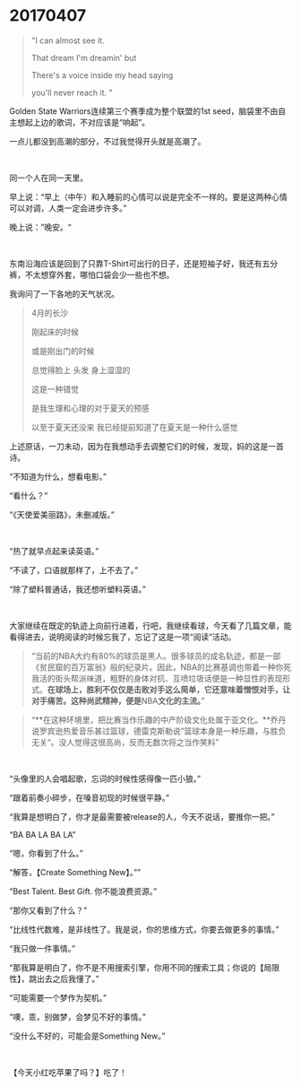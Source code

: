 # 20170407

> "I can almost see it. 
>
> That dream I'm dreamin' but 
>
> There's a voice inside my head saying 
>
> you'll never reach it. "

Golden State Warriors连续第三个赛季成为整个联盟的1st seed，脑袋里不由自主想起上边的歌词，不对应该是“响起”。

一点儿都没到高潮的部分，不过我觉得开头就是高潮了。

<br/>

同一个人在同一天里。

早上说：“早上（中午）和入睡前的心情可以说是完全不一样的。要是这两种心情可以对调，人类一定会进步许多。”

晚上说：”晚安。“

<br/>

东南沿海应该是回到了只靠T-Shirt可出行的日子，还是短袖子好，我还有五分裤，不太想穿外套，哪怕口袋会少一些也不想。

我询问了一下各地的天气状况。

> 4月的长沙
>
> 刚起床的时候
>
> 或是刚出门的时候
>
> 总觉得脸上 头发 身上湿湿的
>
> 这是一种错觉
>
> 是我生理和心理的对于夏天的预感
>
> 以至于夏天还没来 我已经提前知道了在夏天是一种什么感觉

上述原话，一刀未动，因为在我想动手去调整它们的时候，发现，妈的这是一首诗。

“不知道为什么，想看电影。”

“看什么？”

“《天使爱美丽路》，未删减版。”

<br/>

“热了就早点起来读英语。”

“不读了，口语就那样了，上不去了。”

“除了塑料普通话，我还想听塑料英语。”

<br/>

大家继续在既定的轨迹上向前行进着，行吧，我继续看球，今天看了几篇文章，能看得进去，说明阅读的时候忘我了，忘记了这是一项“阅读”活动。

> “当前的NBA大约有80%的球员是黑人。很多球员的成名轨迹，都是一部《贫民窟的百万富翁》般的纪录片。因此，NBA的比赛基调也带着一种你死我活的街头帮派味道，粗野的身体对抗、互喷垃圾话便是一种显性的表现形式。**在球场上，胜利不仅仅是击败对手这么简单，它还意味着憎恨对手，让对手痛苦。这种尚武精神，便是**NBA**文化的主流。**”

> “**在这种环境里，把比赛当作乐趣的中产阶级文化处属于亚文化。**乔丹说罗宾逊热爱音乐甚过篮球，德雷克斯勒说”篮球本身是一种乐趣，与胜负无关“。没人觉得这很高尚，反而无数次将之当作笑料”

<br/>

“头像里的人会唱起歌，忘词的时候性感得像一匹小狼。”

“跟着前奏小碎步，在嗓音初现的时候很平静。”

“我算是想明白了，你才是最需要被release的人，今天不说话，要推你一把。”

“BA BA LA BA LA”

“嗯，你看到了什么。”

“解答，【Create Something New】。””

“Best Talent. Best Gift. 你不能浪费资源。”

“那你又看到了什么？”

“比线性代数难，是非线性了。我是说，你的思维方式，你要去做更多的事情。”

“我只做一件事情。”

“那我算是明白了，你不是不用搜索引擎，你用不同的搜索工具；你说的【局限性】，跳出去之后我懂了。”

“可能需要一个梦作为契机。”

“噢，乖，别做梦，会梦见不好的事情。”

“没什么不好的，可能会是Something New。”

<br/>

【今天小红吃苹果了吗？】吃了！
